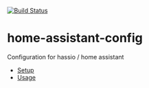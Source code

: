 [![Build Status](https://travis-ci.org/JonathanCasey/home-assistant-config.svg?branch=develop)](https://travis-ci.org/JonathanCasey/home-assistant-config)

# home-assistant-config
Configuration for hassio / home assistant

 - [Setup](docs/setup.md)
 - [Usage](docs/usage.md)
